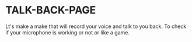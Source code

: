 # TALK-BACK-PAGE
Lt's make a make that will record your voice and talk to you back. To check if your microphone is working or not or like a game.
